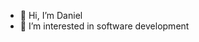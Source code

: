- 👋 Hi, I’m Daniel
- 👀 I’m interested in software development

<!---
wzdmc/wzdmc is a ✨ special ✨ repository because its `README.md` (this file) appears on your GitHub profile.
You can click the Preview link to take a look at your changes.
--->
